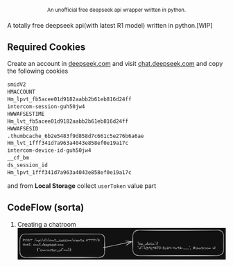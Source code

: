 <p align="center"><sup>An unofficial free deepseek api wrapper written in python.</sup></p>

A totally free deepseek api(with latest R1 model) written in python.[WIP]

## Required Cookies
Create an account in [deepseek.com](https://www.deepseek.com/) and visit [chat.deepseek.com](https://chat.deepseek.com/) and copy the following cookies
```sh
smidV2
HMACCOUNT
Hm_lpvt_fb5acee01d9182aabb2b61eb816d24ff
intercom-session-guh50jw4
HWWAFSESTIME
Hm_lvt_fb5acee01d9182aabb2b61eb816d24ff
HWWAFSESID
.thumbcache_6b2e5483f9d858d7c661c5e276b6a6ae
Hm_lvt_1fff341d7a963a4043e858ef0e19a17c
intercom-device-id-guh50jw4
__cf_bm
ds_session_id
Hm_lpvt_1fff341d7a963a4043e858ef0e19a17c
```
and from **Local Storage** collect ``userToken`` value part

## CodeFlow (sorta)
1. Creating a chatroom
![alt text](assets/account.png)